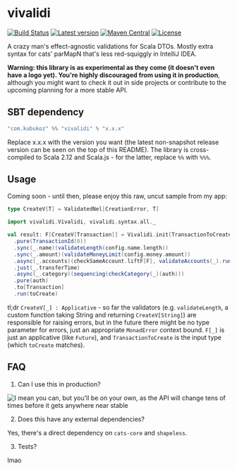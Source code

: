 # vivalidi

[![Build Status](https://travis-ci.org/kubukoz/vivalidi.svg?branch=master)](https://travis-ci.org/kubukoz/vivalidi)
[![Latest version](https://index.scala-lang.org/kubukoz/vivalidi/vivalidi/latest.svg)](https://index.scala-lang.org/kubukoz/vivalidi/vivalidi)
[![Maven Central](https://img.shields.io/maven-central/v/com.kubukoz/vivalidi_2.12.svg)](http://search.maven.org/#search%7Cga%7C1%7Cvivalidi)
[![License](http://img.shields.io/:license-Apache%202-green.svg)](http://www.apache.org/licenses/LICENSE-2.0.txt)


A crazy man's effect-agnostic validations for Scala DTOs. Mostly extra syntax for cats' parMapN that's less red-squiggly in IntelliJ IDEA.

**Warning: this library is as experimental as they come (it doesn't even have a logo yet).
You're highly discouraged from using it in production**, although you might want to check it out in side projects
or contribute to the upcoming planning for a more stable API.

## SBT dependency

```scala
"com.kubukoz" %% "vivalidi" % "x.x.x"
```

Replace x.x.x with the version you want (the latest non-snapshot release version can be seen on the top of this README).
The library is cross-compiled to Scala 2.12 and Scala.js - for the latter, replace `%%` with `%%%`.

## Usage
Coming soon - until then, please enjoy this raw, uncut sample from my app:

```scala
type CreateV[T] = ValidatedNel[CreationError, T]

import vivalidi.Vivalidi, vivalidi.syntax.all._

val result: F[CreateV[Transaction]] = Vivalidi.init[TransactionToCreate, CreateV, F]
  .pure(TransactionId(0))
  .sync(_.name)(validateLength(config.name.length))
  .sync(_.amount)(validateMoneyLimit(config.money.amount))
  .async(_.accounts)(checkSameAccount.liftF[F], validateAccounts(_).run(auth))
  .just(_.transferTime)
  .async(_.category)(sequencing(checkCategory(_)(auth)))
  .pure(auth)
  .to[Transaction]
  .run(toCreate)
```

tl;dr `CreateV[_] : Applicative` - so far the validators (e.g. `validateLength`, a custom function taking String and returning
`CreateV[String]`) are responsible for raising errors, but in the future there might be no type parameter for errors, just
an appropriate `MonadError` context bound. `F[_]` is just an applicative (like `Future`), and `TransactionToCreate` is
the input type (which `toCreate` matches).

## FAQ

1. Can I use this in production?

![I mean you can, but you'll be on your own, as the API will change tens of times before it gets anywhere near stable](https://media.tenor.co/images/a8b0a72b4d23609c7f30b3ff2c3e9095/tenor.gif)

2. Does this have any external dependencies?

Yes, there's a direct dependency on `cats-core` and `shapeless`.

3. Tests?

lmao
